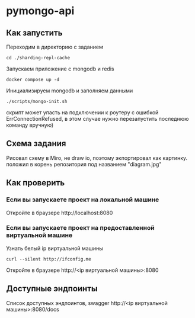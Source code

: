 # pymongo-api

## Как запустить

Переходим в директорию с заданием

```shell
cd ./sharding-repl-cache
```

Запускаем приложение c mongodb и redis

```shell
docker compose up -d
```

Инициализируем mongodb и заполняем данными

```shell
./scripts/mongo-init.sh
```

скрипт может упасть на подключении к роутеру с ошибкой ErrConnectionRefused, в этом случае нужно перезапустить последнюю команду вручную)

## Схема задания

Рисовал схему в Miro, не draw io, поэтому экпортировал как картинку. положил в корень репозитория под названием "diagram.jpg"

## Как проверить

### Если вы запускаете проект на локальной машине

Откройте в браузере http://localhost:8080

### Если вы запускаете проект на предоставленной виртуальной машине

Узнать белый ip виртуальной машины

```shell
curl --silent http://ifconfig.me
```

Откройте в браузере http://<ip виртуальной машины>:8080

## Доступные эндпоинты

Список доступных эндпоинтов, swagger http://<ip виртуальной машины>:8080/docs